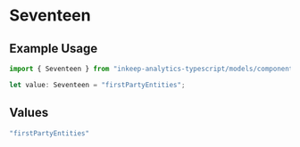 # Seventeen

## Example Usage

```typescript
import { Seventeen } from "inkeep-analytics-typescript/models/components";

let value: Seventeen = "firstPartyEntities";
```

## Values

```typescript
"firstPartyEntities"
```